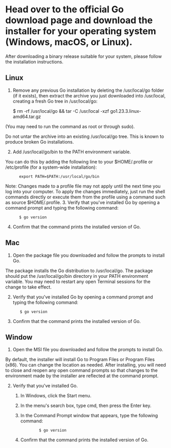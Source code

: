 # Head over to the official Go download page and download the installer for your operating system (Windows, macOS, or Linux).

After downloading a binary release suitable for your system, please follow the installation instructions. 

## Linux
1. Remove any previous Go installation by deleting the /usr/local/go folder (if it exists), then extract the archive you just downloaded into /usr/local, creating a fresh Go tree in /usr/local/go:

      $ rm -rf /usr/local/go && tar -C /usr/local -xzf go1.23.3.linux-amd64.tar.gz
      

(You may need to run the command as root or through sudo).

Do not untar the archive into an existing /usr/local/go tree. This is known to produce broken Go installations.

2. Add /usr/local/go/bin to the PATH environment variable.

You can do this by adding the following line to your $HOME/.profile or /etc/profile (for a system-wide installation):

          export PATH=$PATH:/usr/local/go/bin
          

Note: Changes made to a profile file may not apply until the next time you log into your computer. To apply the changes immediately, just run the shell commands directly or execute them from the profile using a command such as source $HOME/.profile.
3. Verify that you've installed Go by opening a command prompt and typing the following command:

          $ go version
          

4. Confirm that the command prints the installed version of Go.


## Mac
 1. Open the package file you downloaded and follow the prompts to install Go.

The package installs the Go distribution to /usr/local/go. The package should put the /usr/local/go/bin directory in your PATH environment variable. You may need to restart any open Terminal sessions for the change to take effect.

2. Verify that you've installed Go by opening a command prompt and typing the following command:

          $ go version
          

3. Confirm that the command prints the installed version of Go.

## Window
 1. Open the MSI file you downloaded and follow the prompts to install Go.

By default, the installer will install Go to Program Files or Program Files (x86). You can change the location as needed. After installing, you will need to close and reopen any open command prompts so that changes to the environment made by the installer are reflected at the command prompt.

2. Verify that you've installed Go.

   1. In Windows, click the Start menu.
   2. In the menu's search box, type cmd, then press the Enter key.
   3. In the Command Prompt window that appears, type the following command:

                  $ go version
                  

    4. Confirm that the command prints the installed version of Go.